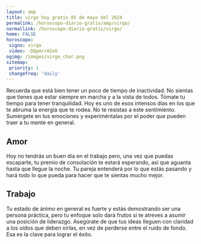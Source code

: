 ```yaml
---
layout: amp
title: virgo hoy gratis 05 de mayo del 2024 
permalink: /horoscopo-diario-gratis/amp/virgo/
normallink: /horoscopo-diario-gratis/virgo/
home: FALSE
horoscopo:
 signo: virgo
 video: -DQpmrrAIeU
ogimg: /images/virgo_char.png
sitemap:
 priority: 1
 changefreq: 'daily'
---
```



Recuerda que está bien tener un poco de tiempo de inactividad. No sientas que tienes que estar siempre en marcha y a la vista de todos. Tómate tu tiempo para tener tranquilidad. Hoy es uno de esos intensos días en los que te abruma la energía que te rodea. No te resistas a este sentimiento. Sumérgete en tus emociones y experiméntalas por el poder que pueden traer a tu mente en general.

## Amor

Hoy no tendrás un buen día en el trabajo pero, una vez que puedas escaparte, tu premio de consolación te estará esperando, así que aguanta hasta que llegue la noche. Tu pareja entenderá por lo que estás pasando y hará todo lo que pueda para  hacer que te sientas mucho mejor.

## Trabajo

Tu estado de ánimo en general es fuerte y estás demostrando ser una persona práctica, pero tu enfoque solo dará frutos si te atreves a asumir una posición de liderazgo. Asegúrate de que tus ideas lleguen con claridad a los oídos que deben oírlas, en vez de perderse entre el ruido de fondo. Esa es la clave para lograr el éxito.